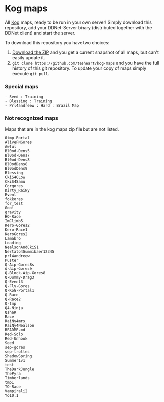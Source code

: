 Kog maps
==========

All [Kog](https://qshar.com/) maps, ready to be run in your own server! Simply download this repository, add your DDNet-Server binary (distributed together with the DDNet client) and start the server.


To download this repository you have two choices:

1. [Download the ZIP](https://github.com/teeheart/kog-maps/archive/master.zip) and you get a current snapshot of all maps, but can't easily update it.
2. `git clone https://github.com/teeheart/kog-maps` and you have the full history of this git repository. To update your copy of maps simply execute `git pull`.

### Special maps
```
- Seed : Training
- Blessing : Training
- Prl4andreew : Hard : Brazil Map
```

### Not recognized maps
Maps that are in the kog maps zip file but are not listed.
```
0tmp-Portal
AliveFNGores
Awful
Bl0od-Dens5
Bl0od-Dens7
Bl0od-Dens8
Bl0odDens8
Bl0odDens9
Blessing
CkiS4CLow
CkiS4Samu
Corgores
Dirty_RaiNy
Event
fokkores
for_test
Goo!
gravity
HQ-Race
ImClimb5
Kero-Gores2
Kero-Race1
KeroGores2
Lamabro
Loading
NealsonAndCkiS1
Nertato4Gummibaer12345
prl4andreew
Puster
Q-Aip-Gores8s
Q-Aip-Gores9
Q-Block-Aip-Gores8
Q-Dummy-Drag3
Q-Event3
Q-Fly-Gores
Q-KoG-Portal1
Q-Race
Q-Race2
Q-tmp
Q4-Ninja
QshaR
Race
RaiNy4mrs
RaiNy4Nealson
README.md
Red-Solo
Red-Unhook
Seed
sep-gores
sep-trolles
ShadowSpring
Summer1v1
test
TheDarkJungle
ThePyra
Timberlands
tmp1
TQ-Race
Vampirali2
Yo10.1
```
